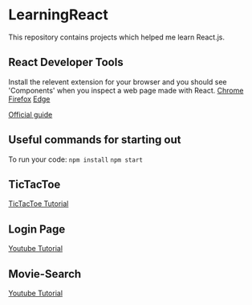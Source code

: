 ﻿# LearningReact
This repository contains projects which helped me learn React.js.

## React Developer Tools
Install the relevent extension for your browser and you should see 'Components' when you inspect a web page made with React.
[Chrome](https://chrome.google.com/webstore/detail/react-developer-tools/fmkadmapgofadopljbjfkapdkoienihi?hl=en)
[Firefox](https://addons.mozilla.org/en-US/firefox/addon/react-devtools/)
[Edge](https://microsoftedge.microsoft.com/addons/detail/react-developer-tools/gpphkfbcpidddadnkolkpfckpihlkkil)

[Official guide](https://react.dev/learn/react-developer-tools)

## Useful commands for starting out
To run your code:
`npm install`
`npm start`

## TicTacToe
[TicTacToe Tutorial](https://react.dev/learn/tutorial-tic-tac-toe)

## Login Page
[Youtube Tutorial](https://www.youtube.com/watch?v=Y-XW9m8qOis)

## Movie-Search 
[Youtube Tutorial](https://youtu.be/G6D9cBaLViA?si=zT-zcY70McEx79Ti)